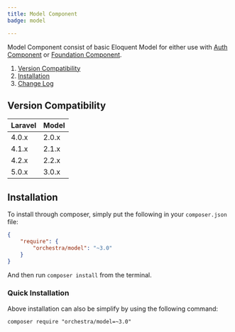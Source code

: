 ```yaml
---
title: Model Component
badge: model

---
```


Model Component consist of basic Eloquent Model for either use with [Auth Component]({doc-url}/components/auth) or [Foundation Component]({doc-url}/components/foundation).

1. [Version Compatibility](#compatibility)
2. [Installation](#installation)
3. [Change Log]({doc-url}/components/model/changes#v3-0)

<a name="compatibility"></a>
## Version Compatibility

Laravel    | Model
:----------|:----------
 4.0.x     | 2.0.x
 4.1.x     | 2.1.x
 4.2.x     | 2.2.x
 5.0.x     | 3.0.x

<a name="installation"></a>
## Installation

To install through composer, simply put the following in your `composer.json` file:

```json
{
	"require": {
		"orchestra/model": "~3.0"
	}
}
```

And then run `composer install` from the terminal.

<a name="quick-installation"></a>
### Quick Installation

Above installation can also be simplify by using the following command:

    composer require "orchestra/model=~3.0"

